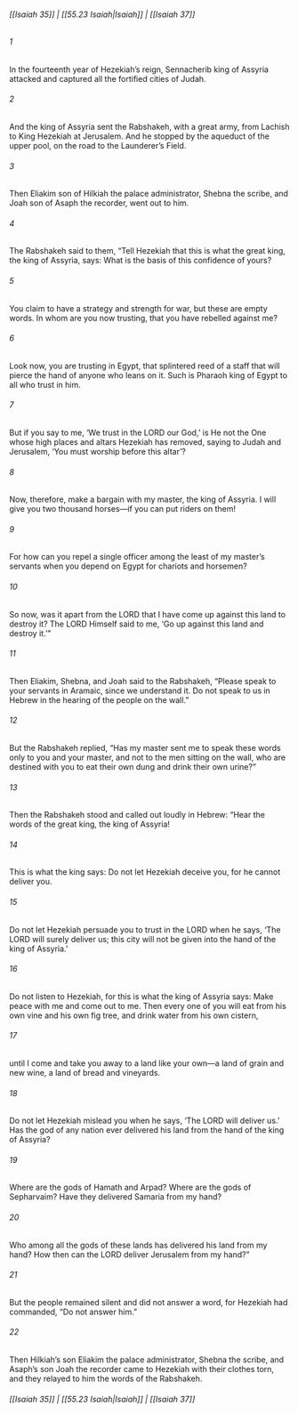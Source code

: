 
###### [[Isaiah 35]] | [[55.23 Isaiah|Isaiah]] | [[Isaiah 37]]

###### 1
In the fourteenth year of Hezekiah’s reign, Sennacherib king of Assyria attacked and captured all the fortified cities of Judah.
###### 2
And the king of Assyria sent the Rabshakeh, with a great army, from Lachish to King Hezekiah at Jerusalem. And he stopped by the aqueduct of the upper pool, on the road to the Launderer’s Field.
###### 3
Then Eliakim son of Hilkiah the palace administrator, Shebna the scribe, and Joah son of Asaph the recorder, went out to him.
###### 4
The Rabshakeh said to them, “Tell Hezekiah that this is what the great king, the king of Assyria, says: What is the basis of this confidence of yours?
###### 5
You claim to have a strategy and strength for war, but these are empty words. In whom are you now trusting, that you have rebelled against me?
###### 6
Look now, you are trusting in Egypt, that splintered reed of a staff that will pierce the hand of anyone who leans on it. Such is Pharaoh king of Egypt to all who trust in him.
###### 7
But if you say to me, ‘We trust in the LORD our God,’ is He not the One whose high places and altars Hezekiah has removed, saying to Judah and Jerusalem, ‘You must worship before this altar’?
###### 8
Now, therefore, make a bargain with my master, the king of Assyria. I will give you two thousand horses—if you can put riders on them!
###### 9
For how can you repel a single officer among the least of my master’s servants when you depend on Egypt for chariots and horsemen?
###### 10
So now, was it apart from the LORD that I have come up against this land to destroy it? The LORD Himself said to me, ‘Go up against this land and destroy it.’”
###### 11
Then Eliakim, Shebna, and Joah said to the Rabshakeh, “Please speak to your servants in Aramaic, since we understand it. Do not speak to us in Hebrew in the hearing of the people on the wall.”
###### 12
But the Rabshakeh replied, “Has my master sent me to speak these words only to you and your master, and not to the men sitting on the wall, who are destined with you to eat their own dung and drink their own urine?”
###### 13
Then the Rabshakeh stood and called out loudly in Hebrew: “Hear the words of the great king, the king of Assyria!
###### 14
This is what the king says: Do not let Hezekiah deceive you, for he cannot deliver you.
###### 15
Do not let Hezekiah persuade you to trust in the LORD when he says, ‘The LORD will surely deliver us; this city will not be given into the hand of the king of Assyria.’
###### 16
Do not listen to Hezekiah, for this is what the king of Assyria says: Make peace with me and come out to me. Then every one of you will eat from his own vine and his own fig tree, and drink water from his own cistern,
###### 17
until I come and take you away to a land like your own—a land of grain and new wine, a land of bread and vineyards.
###### 18
Do not let Hezekiah mislead you when he says, ‘The LORD will deliver us.’ Has the god of any nation ever delivered his land from the hand of the king of Assyria?
###### 19
Where are the gods of Hamath and Arpad? Where are the gods of Sepharvaim? Have they delivered Samaria from my hand?
###### 20
Who among all the gods of these lands has delivered his land from my hand? How then can the LORD deliver Jerusalem from my hand?”
###### 21
But the people remained silent and did not answer a word, for Hezekiah had commanded, “Do not answer him.”
###### 22
Then Hilkiah’s son Eliakim the palace administrator, Shebna the scribe, and Asaph’s son Joah the recorder came to Hezekiah with their clothes torn, and they relayed to him the words of the Rabshakeh.

###### [[Isaiah 35]] | [[55.23 Isaiah|Isaiah]] | [[Isaiah 37]]
